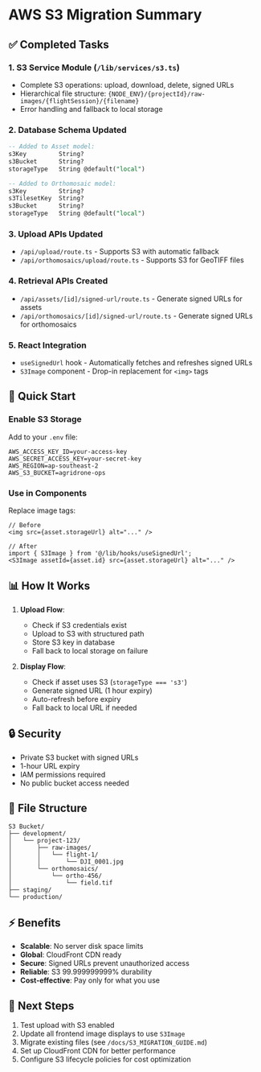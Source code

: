 # AWS S3 Migration Summary

## ✅ Completed Tasks

### 1. **S3 Service Module** (`/lib/services/s3.ts`)
- Complete S3 operations: upload, download, delete, signed URLs
- Hierarchical file structure: `{NODE_ENV}/{projectId}/raw-images/{flightSession}/{filename}`
- Error handling and fallback to local storage

### 2. **Database Schema Updated**
```sql
-- Added to Asset model:
s3Key         String?
s3Bucket      String?
storageType   String @default("local")

-- Added to Orthomosaic model:
s3Key         String?
s3TilesetKey  String?
s3Bucket      String?
storageType   String @default("local")
```

### 3. **Upload APIs Updated**
- `/api/upload/route.ts` - Supports S3 with automatic fallback
- `/api/orthomosaics/upload/route.ts` - Supports S3 for GeoTIFF files

### 4. **Retrieval APIs Created**
- `/api/assets/[id]/signed-url/route.ts` - Generate signed URLs for assets
- `/api/orthomosaics/[id]/signed-url/route.ts` - Generate signed URLs for orthomosaics

### 5. **React Integration**
- `useSignedUrl` hook - Automatically fetches and refreshes signed URLs
- `S3Image` component - Drop-in replacement for `<img>` tags

## 🚀 Quick Start

### Enable S3 Storage

Add to your `.env` file:
```env
AWS_ACCESS_KEY_ID=your-access-key
AWS_SECRET_ACCESS_KEY=your-secret-key
AWS_REGION=ap-southeast-2
AWS_S3_BUCKET=agridrone-ops
```

### Use in Components

Replace image tags:
```tsx
// Before
<img src={asset.storageUrl} alt="..." />

// After
import { S3Image } from '@/lib/hooks/useSignedUrl';
<S3Image assetId={asset.id} src={asset.storageUrl} alt="..." />
```

## 📊 How It Works

1. **Upload Flow**:
   - Check if S3 credentials exist
   - Upload to S3 with structured path
   - Store S3 key in database
   - Fall back to local storage on failure

2. **Display Flow**:
   - Check if asset uses S3 (`storageType === 's3'`)
   - Generate signed URL (1 hour expiry)
   - Auto-refresh before expiry
   - Fall back to local URL if needed

## 🔒 Security

- Private S3 bucket with signed URLs
- 1-hour URL expiry
- IAM permissions required
- No public bucket access needed

## 📁 File Structure

```
S3 Bucket/
├── development/
│   └── project-123/
│       ├── raw-images/
│       │   └── flight-1/
│       │       └── DJI_0001.jpg
│       └── orthomosaics/
│           └── ortho-456/
│               └── field.tif
├── staging/
└── production/
```

## ⚡ Benefits

- **Scalable**: No server disk space limits
- **Global**: CloudFront CDN ready
- **Secure**: Signed URLs prevent unauthorized access
- **Reliable**: S3 99.999999999% durability
- **Cost-effective**: Pay only for what you use

## 🎯 Next Steps

1. Test upload with S3 enabled
2. Update all frontend image displays to use `S3Image`
3. Migrate existing files (see `/docs/S3_MIGRATION_GUIDE.md`)
4. Set up CloudFront CDN for better performance
5. Configure S3 lifecycle policies for cost optimization
